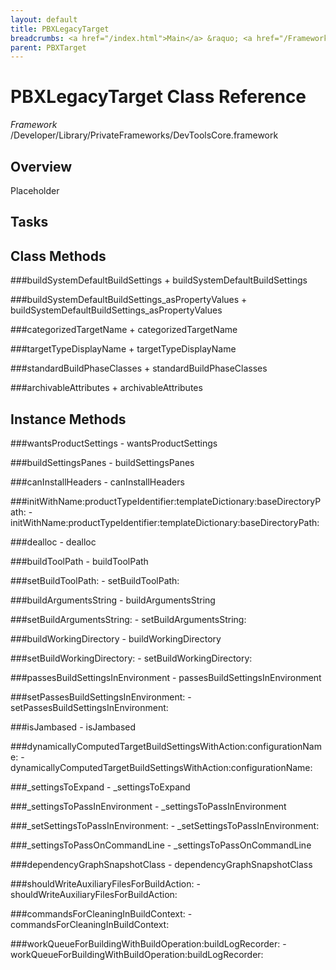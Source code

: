 ```yaml
---
layout: default
title: PBXLegacyTarget
breadcrumbs: <a href="/index.html">Main</a> &raquo; <a href="/Frameworks.html">Framework</a> &raquo; <a href="/Frameworks/DevToolsCore.html">DevToolsCore</a> &raquo; PBXLegacyTarget
parent: PBXTarget 
---
```

# PBXLegacyTarget Class Reference

*Framework* /Developer/Library/PrivateFrameworks/DevToolsCore.framework

## Overview

Placeholder

## Tasks

## Class Methods

<a name="+buildSystemDefaultBuildSettings"></a>
###buildSystemDefaultBuildSettings
    + buildSystemDefaultBuildSettings

<a name="+buildSystemDefaultBuildSettings_asPropertyValues"></a>
###buildSystemDefaultBuildSettings_asPropertyValues
    + buildSystemDefaultBuildSettings_asPropertyValues

<a name="+categorizedTargetName"></a>
###categorizedTargetName
    + categorizedTargetName

<a name="+targetTypeDisplayName"></a>
###targetTypeDisplayName
    + targetTypeDisplayName

<a name="+standardBuildPhaseClasses"></a>
###standardBuildPhaseClasses
    + standardBuildPhaseClasses

<a name="+archivableAttributes"></a>
###archivableAttributes
    + archivableAttributes

## Instance Methods

<a name="-wantsProductSettings"></a>
###wantsProductSettings
    - wantsProductSettings

<a name="-buildSettingsPanes"></a>
###buildSettingsPanes
    - buildSettingsPanes

<a name="-canInstallHeaders"></a>
###canInstallHeaders
    - canInstallHeaders

<a name="-initWithName:productTypeIdentifier:templateDictionary:baseDirectoryPath:"></a>
###initWithName:productTypeIdentifier:templateDictionary:baseDirectoryPath:
    - initWithName:productTypeIdentifier:templateDictionary:baseDirectoryPath:

<a name="-dealloc"></a>
###dealloc
    - dealloc

<a name="-buildToolPath"></a>
###buildToolPath
    - buildToolPath

<a name="-setBuildToolPath:"></a>
###setBuildToolPath:
    - setBuildToolPath:

<a name="-buildArgumentsString"></a>
###buildArgumentsString
    - buildArgumentsString

<a name="-setBuildArgumentsString:"></a>
###setBuildArgumentsString:
    - setBuildArgumentsString:

<a name="-buildWorkingDirectory"></a>
###buildWorkingDirectory
    - buildWorkingDirectory

<a name="-setBuildWorkingDirectory:"></a>
###setBuildWorkingDirectory:
    - setBuildWorkingDirectory:

<a name="-passesBuildSettingsInEnvironment"></a>
###passesBuildSettingsInEnvironment
    - passesBuildSettingsInEnvironment

<a name="-setPassesBuildSettingsInEnvironment:"></a>
###setPassesBuildSettingsInEnvironment:
    - setPassesBuildSettingsInEnvironment:

<a name="-isJambased"></a>
###isJambased
    - isJambased

<a name="-dynamicallyComputedTargetBuildSettingsWithAction:configurationName:"></a>
###dynamicallyComputedTargetBuildSettingsWithAction:configurationName:
    - dynamicallyComputedTargetBuildSettingsWithAction:configurationName:

<a name="-_settingsToExpand"></a>
###_settingsToExpand
    - _settingsToExpand

<a name="-_settingsToPassInEnvironment"></a>
###_settingsToPassInEnvironment
    - _settingsToPassInEnvironment

<a name="-_setSettingsToPassInEnvironment:"></a>
###_setSettingsToPassInEnvironment:
    - _setSettingsToPassInEnvironment:

<a name="-_settingsToPassOnCommandLine"></a>
###_settingsToPassOnCommandLine
    - _settingsToPassOnCommandLine

<a name="-dependencyGraphSnapshotClass"></a>
###dependencyGraphSnapshotClass
    - dependencyGraphSnapshotClass

<a name="-shouldWriteAuxiliaryFilesForBuildAction:"></a>
###shouldWriteAuxiliaryFilesForBuildAction:
    - shouldWriteAuxiliaryFilesForBuildAction:

<a name="-commandsForCleaningInBuildContext:"></a>
###commandsForCleaningInBuildContext:
    - commandsForCleaningInBuildContext:

<a name="-workQueueForBuildingWithBuildOperation:buildLogRecorder:"></a>
###workQueueForBuildingWithBuildOperation:buildLogRecorder:
    - workQueueForBuildingWithBuildOperation:buildLogRecorder:

